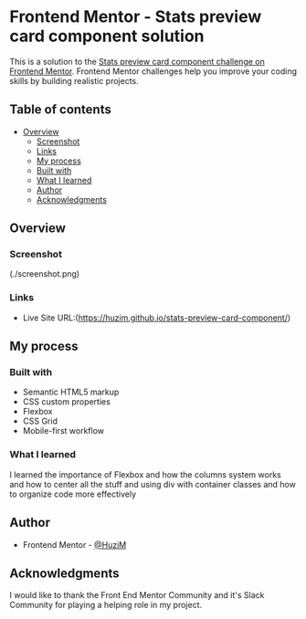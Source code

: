 # Frontend Mentor - Stats preview card component solution

This is a solution to the [Stats preview card component challenge on Frontend Mentor](https://www.frontendmentor.io/challenges/stats-preview-card-component-8JqbgoU62). Frontend Mentor challenges help you improve your coding skills by building realistic projects. 

## Table of contents

- [Overview](#overview)
  - [Screenshot](#screenshot)
  - [Links](#links)
  - [My process](#my-process)
  - [Built with](#built-with)
  - [What I learned](#what-i-learned)
  - [Author](#author)
  - [Acknowledgments](#acknowledgments)


## Overview
### Screenshot

(./screenshot.png)

### Links

- Live Site URL:(https://huzim.github.io/stats-preview-card-component/)

## My process
### Built with

- Semantic HTML5 markup
- CSS custom properties
- Flexbox
- CSS Grid
- Mobile-first workflow

### What I learned

I learned the importance of Flexbox and how the columns system works and how to center all the stuff and using div with container classes and how to organize code more effectively

## Author

- Frontend Mentor - [@HuziM](https://www.frontendmentor.io/profile/HuziM)


## Acknowledgments

I would like to thank the Front End Mentor Community and it's Slack Community for playing a helping role in my project.
